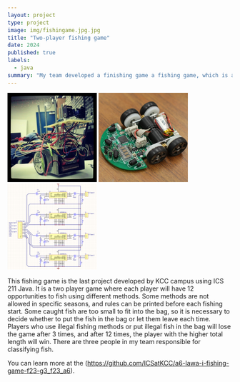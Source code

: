 ```yaml
---
layout: project
type: project
image: img/fishingame.jpg.jpg
title: "Two-player fishing game"
date: 2024
published: true
labels:
  - java
summary: "My team developed a finishing game a fishing game, which is a simple game where two people can fish. The player with a larger total fish length wins the competition."
---
```


<div class="text-center p-4">
  <img width="200px" src="../img/micromouse/micromouse-robot.png" class="img-thumbnail" >
  <img width="200px" src="../img/micromouse/micromouse-robot-2.jpg" class="img-thumbnail" >
  <img width="200px" src="../img/micromouse/micromouse-circuit.png" class="img-thumbnail" >
</div>

This fishing game is the last project developed by KCC campus using ICS 211 Java. It is a two player game where each player will have 12 opportunities to fish using different methods. Some methods are not allowed in specific seasons, and rules can be printed before each fishing start. Some caught fish are too small to fit into the bag, so it is necessary to decide whether to put the fish in the bag or let them leave each time. Players who use illegal fishing methods or put illegal fish in the bag will lose the game after 3 times, and after 12 times, the player with the higher total length will win. There are three people in my team responsible for classifying fish.


You can learn more at the (https://github.com/ICSatKCC/a6-lawa-i-fishing-game-f23-g3_f23_a6).
